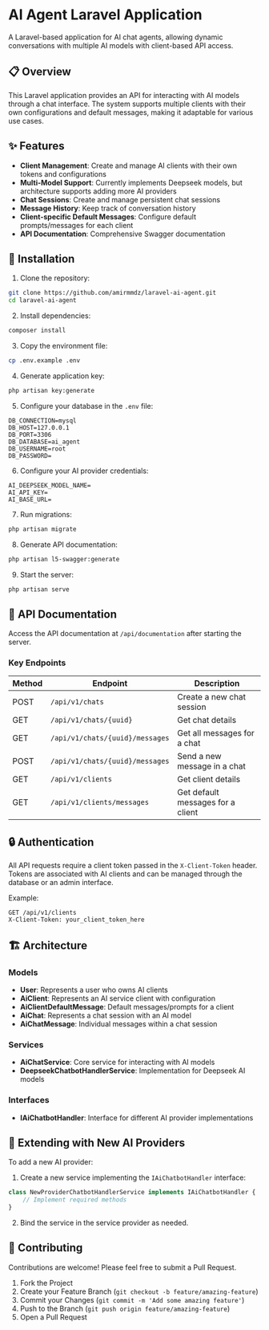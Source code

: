 # AI Agent Laravel Application

A Laravel-based application for AI chat agents, allowing dynamic conversations with multiple AI models with client-based API access.

## 📋 Overview

This Laravel application provides an API for interacting with AI models through a chat interface. The system supports multiple clients with their own configurations and default messages, making it adaptable for various use cases.

## ✨ Features

- **Client Management**: Create and manage AI clients with their own tokens and configurations
- **Multi-Model Support**: Currently implements Deepseek models, but architecture supports adding more AI providers
- **Chat Sessions**: Create and manage persistent chat sessions
- **Message History**: Keep track of conversation history
- **Client-specific Default Messages**: Configure default prompts/messages for each client
- **API Documentation**: Comprehensive Swagger documentation

## 🚀 Installation

1. Clone the repository:
```bash
git clone https://github.com/amirmmdz/laravel-ai-agent.git
cd laravel-ai-agent
```

2. Install dependencies:
```bash
composer install
```

3. Copy the environment file:
```bash
cp .env.example .env
```

4. Generate application key:
```bash
php artisan key:generate
```

5. Configure your database in the `.env` file:
```
DB_CONNECTION=mysql
DB_HOST=127.0.0.1
DB_PORT=3306
DB_DATABASE=ai_agent
DB_USERNAME=root
DB_PASSWORD=
```

6. Configure your AI provider credentials:
```
AI_DEEPSEEK_MODEL_NAME=
AI_API_KEY=
AI_BASE_URL=
```

7. Run migrations:
```bash
php artisan migrate
```

8. Generate API documentation:
```bash
php artisan l5-swagger:generate
```

9. Start the server:
```bash
php artisan serve
```

## 📝 API Documentation

Access the API documentation at `/api/documentation` after starting the server.

### Key Endpoints

| Method | Endpoint | Description |
|--------|----------|-------------|
| POST | `/api/v1/chats` | Create a new chat session |
| GET | `/api/v1/chats/{uuid}` | Get chat details |
| GET | `/api/v1/chats/{uuid}/messages` | Get all messages for a chat |
| POST | `/api/v1/chats/{uuid}/messages` | Send a new message in a chat |
| GET | `/api/v1/clients` | Get client details |
| GET | `/api/v1/clients/messages` | Get default messages for a client |

## 🔒 Authentication

All API requests require a client token passed in the `X-Client-Token` header. Tokens are associated with AI clients and can be managed through the database or an admin interface.

Example:
```
GET /api/v1/clients
X-Client-Token: your_client_token_here
```

## 🏗️ Architecture

### Models

- **User**: Represents a user who owns AI clients
- **AiClient**: Represents an AI service client with configuration
- **AiClientDefaultMessage**: Default messages/prompts for a client
- **AiChat**: Represents a chat session with an AI model
- **AiChatMessage**: Individual messages within a chat session

### Services

- **AiChatService**: Core service for interacting with AI models
- **DeepseekChatbotHandlerService**: Implementation for Deepseek AI models

### Interfaces

- **IAiChatbotHandler**: Interface for different AI provider implementations

## 🧩 Extending with New AI Providers

To add a new AI provider:

1. Create a new service implementing the `IAiChatbotHandler` interface:
```php
class NewProviderChatbotHandlerService implements IAiChatbotHandler {
    // Implement required methods
}
```

2. Bind the service in the service provider as needed.

## 🤝 Contributing

Contributions are welcome! Please feel free to submit a Pull Request.

1. Fork the Project
2. Create your Feature Branch (`git checkout -b feature/amazing-feature`)
3. Commit your Changes (`git commit -m 'Add some amazing feature'`)
4. Push to the Branch (`git push origin feature/amazing-feature`)
5. Open a Pull Request
